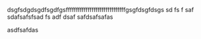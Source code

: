 dsgfsdgdsgdfsgdfgsffffffffffffffffffffffffffffffgsgfdsgfdsgs
sd
fs
f
saf
sdafsafsfsad
fs
adf
dsaf
safdsafsafas

asdfsafdas
